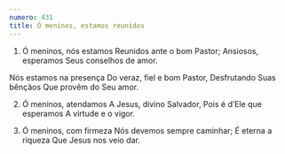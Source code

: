```yaml
---
numero: 431
title: Ó meninos, estamos reunidos
---
```

1. Ó meninos, nós estamos
Reunidos ante o bom Pastor;
Ansiosos, esperamos
Seus conselhos de amor.

Nós estamos na presença
Do veraz, fiel e bom Pastor,
Desfrutando Suas bênçãos
Que provêm do Seu amor.

2. Ó meninos, atendamos
A Jesus, divino Salvador,
Pois é d’Ele que esperamos
A virtude e o vigor.

3. Ó meninos, com firmeza
Nós devemos sempre caminhar;
É eterna a riqueza
Que Jesus nos veio dar.
